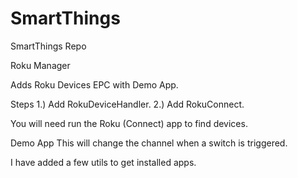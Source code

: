# SmartThings
SmartThings Repo

Roku Manager

Adds Roku Devices EPC with Demo App.

Steps 
1.) Add RokuDeviceHandler.
2.) Add RokuConnect.

You will need run the Roku (Connect) app to find devices.

Demo App
This will change the channel when a switch is triggered.

I have added a few utils to get installed apps.